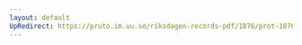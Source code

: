 ```yaml
---
layout: default
UpRedirect: https://pruto.im.uu.se/riksdagen-records-pdf/1876/prot-1876--fk--014.pdf
---
```

